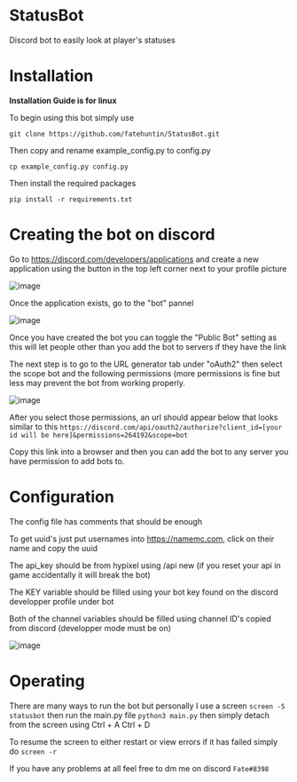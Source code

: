 # StatusBot
Discord bot to easily look at player's statuses



# Installation
**Installation Guide is for linux**

To begin using this bot simply use 
```shell
git clone https://github.com/fatehuntin/StatusBot.git
```
Then copy and rename example_config.py to config.py
```shell
cp example_config.py config.py
```
Then install the required packages
```shell
pip install -r requirements.txt
```

# Creating the bot on discord

Go to https://discord.com/developers/applications and create a new application using the button in the top left corner next to your profile picture 

![image](https://user-images.githubusercontent.com/79415142/208758390-e0daea1f-f772-4464-993b-797506d03e8f.png)

Once the application exists, go to the "bot" pannel 

![image](https://user-images.githubusercontent.com/79415142/208758762-d499fa7e-a119-4b3c-b22f-23704cd4839a.png)

Once you have created the bot you can toggle the "Public Bot" setting as this will let people other than you add the bot to servers if they have the link

The next step is to go to the URL generator tab under "oAuth2" then select the scope bot and the following permissions (more permissions is fine but less may prevent the bot from working properly. 

![image](https://user-images.githubusercontent.com/79415142/208760255-f2fa5241-83a8-42be-8ad0-407c7ce1a0e3.png)

After you select those permissions, an url should appear below that looks similar to this ```https://discord.com/api/oauth2/authorize?client_id=[your id will be here]&permissions=264192&scope=bot```

Copy this link into a browser and then you can add the bot to any server you have permission to add bots to.



# Configuration

The config file has comments that should be enough

To get uuid's just put usernames into https://namemc.com, click on their name and copy the uuid

The api_key should be from hypixel using /api new (if you reset your api in game accidentally it will break the bot)

The KEY variable should be filled using your bot key found on the discord developper profile under bot

Both of the channel variables should be filled using channel ID's copied from discord (developper mode must be on)






![image](https://user-images.githubusercontent.com/79415142/208345831-9ad0f6e6-953f-4fbf-bd04-8588a38d0c2b.png)

# Operating 

There are many ways to run the bot but personally I use a screen ```screen -S statusbot``` then run the main.py file ```python3 main.py``` then simply detach from the screen using Ctrl + A Ctrl + D

To resume the screen to either restart or view errors if it has failed simply do ```screen -r```

If you have any problems at all feel free to dm me on discord ```Fate#8398```
